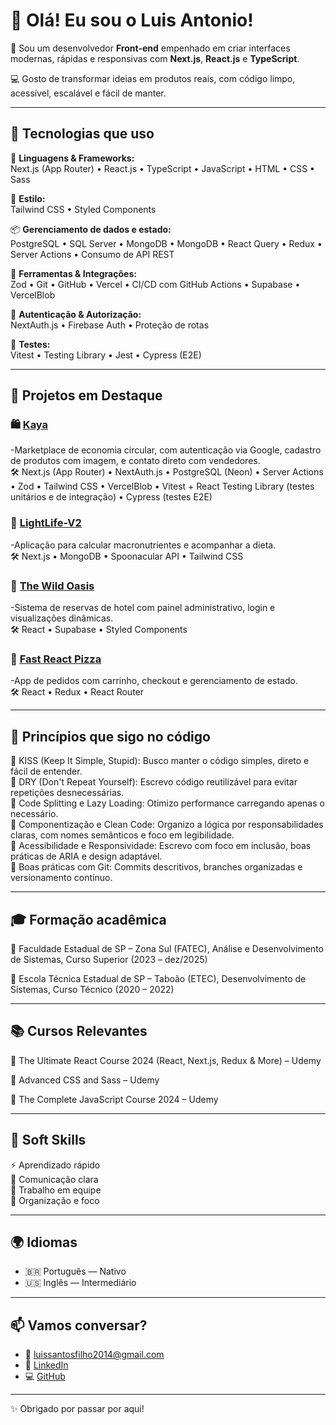 # 👋 Olá! Eu sou o Luis Antonio!

🎯 Sou um desenvolvedor **Front-end** empenhado em criar interfaces modernas, rápidas e responsivas com **Next.js**, **React.js** e **TypeScript**.

💻 Gosto de transformar ideias em produtos reais, com código limpo, acessível, escalável e fácil de manter.

---

## 🚀 Tecnologias que uso

🧠 **Linguagens & Frameworks:**  
Next.js (App Router) • React.js • TypeScript • JavaScript • HTML • CSS • Sass

🎨 **Estilo:**  
Tailwind CSS • Styled Components

📦 **Gerenciamento de dados e estado:**  
PostgreSQL • SQL Server • MongoDB • MongoDB • React Query • Redux • Server Actions • Consumo de API REST

🧰 **Ferramentas & Integrações:**  
Zod • Git • GitHub • Vercel • CI/CD com GitHub Actions • Supabase • VercelBlob

🔐 **Autenticação & Autorização:**  
NextAuth.js • Firebase Auth • Proteção de rotas

🧪 **Testes:**  
Vitest • Testing Library • Jest • Cypress (E2E)

---

## 🧩 Projetos em Destaque

### 🛍️ [Kaya](https://github.com/luisantoniofilho/kaya)
-Marketplace de economia circular, com autenticação via Google, cadastro de produtos com imagem, e contato direto com vendedores.  
🛠️ Next.js (App Router) • NextAuth.js • PostgreSQL (Neon) • Server Actions • Zod • Tailwind CSS • VercelBlob • Vitest + React Testing Library (testes unitários e de integração) • Cypress (testes E2E)

### 🥦 [LightLife-V2](https://github.com/luisantoniofilho/lightlife-v2)
-Aplicação para calcular macronutrientes e acompanhar a dieta.  
🛠️ Next.js • MongoDB • Spoonacular API • Tailwind CSS

### 🏨 [The Wild Oasis](https://github.com/luisantoniofilho/the-wild-oasis)
-Sistema de reservas de hotel com painel administrativo, login e visualizações dinâmicas.  
🛠️ React • Supabase • Styled Components

### 🍕 [Fast React Pizza](https://github.com/luisantoniofilho/fast-react-pizza)
-App de pedidos com carrinho, checkout e gerenciamento de estado.  
🛠️ React • Redux • React Router

---

## 🧠 Princípios que sigo no código

📌 KISS (Keep It Simple, Stupid): Busco manter o código simples, direto e fácil de entender.  
📌 DRY (Don't Repeat Yourself): Escrevo código reutilizável para evitar repetições desnecessárias.  
📌 Code Splitting e Lazy Loading: Otimizo performance carregando apenas o necessário.  
📌 Componentização e Clean Code: Organizo a lógica por responsabilidades claras, com nomes semânticos e foco em legibilidade.  
📌 Acessibilidade e Responsividade: Escrevo com foco em inclusão, boas práticas de ARIA e design adaptável.  
📌 Boas práticas com Git: Commits descritivos, branches organizadas e versionamento contínuo.

---

## 🎓 Formação acadêmica

📘 Faculdade Estadual de SP – Zona Sul (FATEC), Análise e Desenvolvimento de Sistemas, Curso Superior (2023 – dez/2025)

📗 Escola Técnica Estadual de SP – Taboão (ETEC), Desenvolvimento de Sistemas, Curso Técnico (2020 – 2022)

---

## 📚 Cursos Relevantes

📙 The Ultimate React Course 2024 (React, Next.js, Redux & More) – Udemy

📓 Advanced CSS and Sass – Udemy

📘 The Complete JavaScript Course 2024 – Udemy

---

## 🧠 Soft Skills

⚡ Aprendizado rápido  
💬 Comunicação clara  
🤝 Trabalho em equipe  
🧩 Organização e foco

---

## 🌍 Idiomas

- 🇧🇷 Português — Nativo  
- 🇺🇸 Inglês — Intermediário

---

## 📫 Vamos conversar?

- 📧 [luissantosfilho2014@gmail.com](mailto:luissantosfilho2014@gmail.com)  
- 💼 [LinkedIn](https://www.linkedin.com/in/luis-antonio-497180299/)  
- 💻 [GitHub](https://github.com/luisantoniofilho)

---

✨ Obrigado por passar por aqui!
